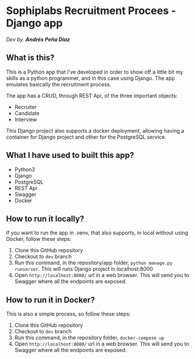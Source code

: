 # Sophiplabs Recruitment Procees - Django app
_Dev by. **Andrés Peña Diaz**_

## What is this?
This is a Python app that I've developed in order to show off a little bit my skills as
a python programmer, and in this case using Django. The app emulates basically the recruitment
process.

The app has a CRUD, through REST Api, of the three important objects:
- Recruiter
- Candidate
- Interview

This Django project also supports a docker deployment, allowing having a container for Django project
and other for the PostgreSQL service.

## What I have used to built this app?
- Python3
- Django
- PostgreSQL
- REST Api
- Swagger
- Docker

## How to run it locally?

If you want to run the app in .venv, that also supports, in local without using Docker,
follow these steps:

1. Clone this GitHub repository
2. Checkout to `dev` branch
3. Run this command, in the repository/app folder, `python manage.py runserver`.
This will runs Django project in localhost:8000
4. Open `http://localhost:8000/` url in a web browser. This will send you to Swagger where
all the endpoints are exposed.

## How to run it in Docker?

This is also a simple process, so follow these steps:

1. Clone this GitHub repository
2. Checkout to `dev` branch
3. Run this command, in the repository folder, `docker-compose up`
4. Open `http://localhost:8000/` url in a web browser. This will send you to Swagger where
all the endpoints are exposed.




